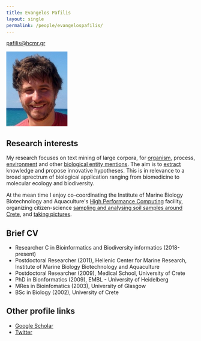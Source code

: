 ```yaml
---
title: Evangelos Pafilis
layout: single
permalink: /people/evangelospafilis/
---
```


<pafilis@hcmr.gr>


![Photo of Evangelos Pafilis](people_evangelospafilis.jpg)

## Research interests

My research focuses on text mining of large corpora, for [organism](http://organisms.hcmr.gr), process, [environment](http://environments.hcmr.gr) and other [biological entity mentions](http://reflect.ws).
The aim is to [extract](http://extract.hcmr.gr) knowledge and propose innovative hypotheses. This is in relevance to a broad sprectrum of biological application ranging from biomedicine to molecular ecology and biodiversity. <br>

At the mean time I enjoy co-coordinating the Institute of Marine Biology Biotechnology and Aquaculture's [High Performance Computing](http://hpc.hcmr.gr) facility, organizing citizen-science [sampling and analysing soil samples around Crete](http://wiki.gensc.org/index.php?title=GSC_island_sampling_day), and [taking pictures](http://epafilis/info/photography). <br>

## Brief CV

* Researcher C in Bioinformatics and Biodiversity informatics (2018-present)
* Postdoctoral Researcher (2011), Hellenic Center for Marine Research, Institute of Marine Biology Biotechnology and Aquaculture
* Postdoctoral Researcher (2009), Medical School, University of Crete
* PhD in Bionformatics (2009), EMBL - University of Heidelberg
* MRes in Bioinfomatics (2003), University of Glasgow  
* BSc in Biology (2002), University of Crete  

<!--## Awards
*
*
*
* 
-->

<!--## Visiting researcher
*
*
*
* 
-->

<!--## Workshop host 
*
*
*
* 
-->


## Other profile links

* [Google Scholar](https://scholar.google.com/citations?user=Aik8EvoAAAAJ&hl=en)
* [Twitter](https://twitter.com/epafilis)